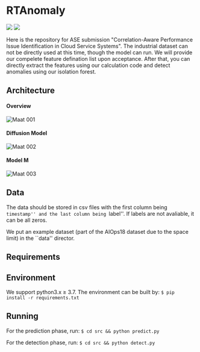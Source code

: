 # RTAnomaly

![](https://img.shields.io/badge/version-1.0-blue.svg) 
![](https://img.shields.io/badge/language-python-orange.svg)

Here is the repository for ASE submission "Correlation-Aware Performance Issue Identification in Cloud Service Systems".
The industrial dataset can not be directly used at this time, though the model can run. We will provide our compelete feature defination list upon acceptance.
After that, you can directly extract the features using our calculation code and detect anomalies using our isolation forest.

## Architecture

#### Overview

![Maat 001](https://user-images.githubusercontent.com/112700133/216756546-635088cd-c61b-4fa7-88e6-6979eb8df4c3.jpeg)

#### Diffusion Model

![Maat 002](https://user-images.githubusercontent.com/112700133/216756574-f1f6d2a4-93ab-4fa2-a5be-106e5f9922d8.jpeg)

#### Model M

![Maat 003](https://user-images.githubusercontent.com/112700133/216756602-736d7dc2-9253-44e6-83ab-f13f8f188733.jpeg)

## Data
The data should be stored in csv files with the first column being ``timestamp'' and the last column being ``label''. If labels are not avaliable, it can be all zeros.

We put an example dataset (part of the AIOps18 dataset due to the space limit) in the ``data'' director.

## Requirements


## Environment
We support python3.x $\geq$ 3.7. The environment can be built by:
```$ pip install -r requirements.txt```

## Running
For the prediction phase, run:
```$ cd src && python predict.py```

For the detection phase, run:
```$ cd src && python detect.py```
